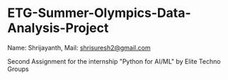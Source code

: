 # ETG-Summer-Olympics-Data-Analysis-Project
Name: Shrijayanth, Mail: shrisuresh2@gmail.com

Second Assignment for the internship "Python for AI/ML" by Elite Techno Groups
